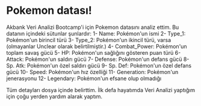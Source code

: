 # Pokemon datası!
Akbank Veri Analizi Bootcamp'i için Pokemon datasını analiz ettim.
Bu datanın içindeki sütunlar şunlardır:
1- Name: Pokémon'un ismi
2- Type_1: Pokémon'un birincil türü
3- Type_2: Pokémon'un ikincil türü, varsa (olmayanlar Unclear olarak belirtilmiştir.)
4- Combat_Power: Pokémon'un toplam savaş gücü
5- HP: Pokémon'un sağlığını gösteren puan türü
6- Attack: Pokémon'un saldırı gücü
7- Defense: Pokémon'un defans gücü
8- Sp. Atk: Pokémon'un özel saldırı gücü
9- Sp. Def: Pokémon'un özel defans gücü
10- Speed: Pokémon'un hız özelliği
11- Generation: Pokémon'un jenerasyonu
12- Legendary: Pokémon'un efsane olup olmadığı

Tüm detayları dosya içinde belirttim. İlk defa hayatımda Veri Analizi yaptığım için çoğu yerden yardım alarak yaptım.


